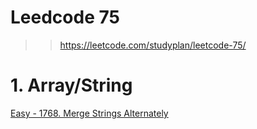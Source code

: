 # Leedcode 75 
>> https://leetcode.com/studyplan/leetcode-75/

# 1. Array/String
[Easy - 1768. Merge Strings Alternately](https://leetcode.com/problems/merge-strings-alternately/description/?envType=study-plan-v2&envId=leetcode-75)